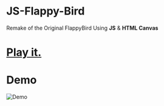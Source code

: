# JS-Flappy-Bird
Remake of the Original FlappyBird Using **JS** &amp; **HTML Canvas** 
# [Play it.](https://github.com/achinoamktau/JS-Flappy-Bird/blob/changed-bird/index.html)
# Demo
![Demo](https://user-images.githubusercontent.com/44725090/67148880-e7dba280-f2a4-11e9-8dbf-d154842ee0cf.gif)
